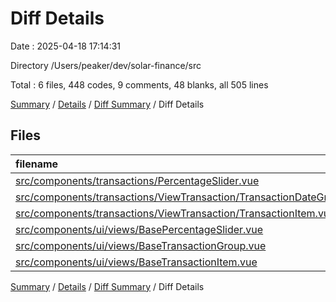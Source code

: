 # Diff Details

Date : 2025-04-18 17:14:31

Directory /Users/peaker/dev/solar-finance/src

Total : 6 files,  448 codes, 9 comments, 48 blanks, all 505 lines

[Summary](results.md) / [Details](details.md) / [Diff Summary](diff.md) / Diff Details

## Files
| filename | language | code | comment | blank | total |
| :--- | :--- | ---: | ---: | ---: | ---: |
| [src/components/transactions/PercentageSlider.vue](/src/components/transactions/PercentageSlider.vue) | Vue | -113 | 2 | -15 | -126 |
| [src/components/transactions/ViewTransaction/TransactionDateGroup.vue](/src/components/transactions/ViewTransaction/TransactionDateGroup.vue) | Vue | -44 | -2 | -7 | -53 |
| [src/components/transactions/ViewTransaction/TransactionItem.vue](/src/components/transactions/ViewTransaction/TransactionItem.vue) | Vue | -140 | -3 | -25 | -168 |
| [src/components/ui/views/BasePercentageSlider.vue](/src/components/ui/views/BasePercentageSlider.vue) | Vue | 245 | 4 | 31 | 280 |
| [src/components/ui/views/BaseTransactionGroup.vue](/src/components/ui/views/BaseTransactionGroup.vue) | Vue | 171 | 4 | 24 | 199 |
| [src/components/ui/views/BaseTransactionItem.vue](/src/components/ui/views/BaseTransactionItem.vue) | Vue | 329 | 4 | 40 | 373 |

[Summary](results.md) / [Details](details.md) / [Diff Summary](diff.md) / Diff Details